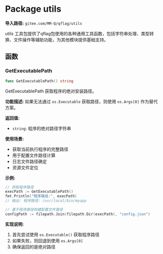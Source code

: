 # Package utils

**导入路径:** `gitee.com/MM-Q/qflag/utils`

utils 工具包提供了qflag包使用的各种通用工具函数，包括字符串处理、类型转换、文件操作等辅助功能，为其他模块提供基础支持。

## 函数

### GetExecutablePath

```go
func GetExecutablePath() string
```

GetExecutablePath 获取程序的绝对安装路径。

**功能描述:**
如果无法通过 `os.Executable` 获取路径，则使用 `os.Args[0]` 作为替代方案。

**返回值:**
- `string`: 程序的绝对路径字符串

**使用场景:**
- 获取当前执行程序的完整路径
- 用于配置文件路径计算
- 日志文件路径确定
- 资源文件定位

**示例:**
```go
// 获取程序路径
execPath := GetExecutablePath()
fmt.Println("程序路径:", execPath)
// 输出: 程序路径: /usr/local/bin/myapp

// 基于程序路径构建配置文件路径
configPath := filepath.Join(filepath.Dir(execPath), "config.json")
```

**实现说明:**
1. 首先尝试使用 `os.Executable()` 获取程序路径
2. 如果失败，则回退到使用 `os.Args[0]`
3. 确保返回的是绝对路径